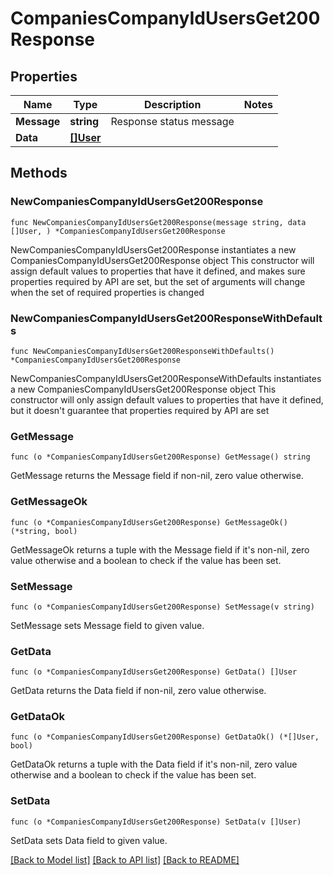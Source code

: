 # CompaniesCompanyIdUsersGet200Response

## Properties

Name | Type | Description | Notes
------------ | ------------- | ------------- | -------------
**Message** | **string** | Response status message | 
**Data** | [**[]User**](User.md) |  | 

## Methods

### NewCompaniesCompanyIdUsersGet200Response

`func NewCompaniesCompanyIdUsersGet200Response(message string, data []User, ) *CompaniesCompanyIdUsersGet200Response`

NewCompaniesCompanyIdUsersGet200Response instantiates a new CompaniesCompanyIdUsersGet200Response object
This constructor will assign default values to properties that have it defined,
and makes sure properties required by API are set, but the set of arguments
will change when the set of required properties is changed

### NewCompaniesCompanyIdUsersGet200ResponseWithDefaults

`func NewCompaniesCompanyIdUsersGet200ResponseWithDefaults() *CompaniesCompanyIdUsersGet200Response`

NewCompaniesCompanyIdUsersGet200ResponseWithDefaults instantiates a new CompaniesCompanyIdUsersGet200Response object
This constructor will only assign default values to properties that have it defined,
but it doesn't guarantee that properties required by API are set

### GetMessage

`func (o *CompaniesCompanyIdUsersGet200Response) GetMessage() string`

GetMessage returns the Message field if non-nil, zero value otherwise.

### GetMessageOk

`func (o *CompaniesCompanyIdUsersGet200Response) GetMessageOk() (*string, bool)`

GetMessageOk returns a tuple with the Message field if it's non-nil, zero value otherwise
and a boolean to check if the value has been set.

### SetMessage

`func (o *CompaniesCompanyIdUsersGet200Response) SetMessage(v string)`

SetMessage sets Message field to given value.


### GetData

`func (o *CompaniesCompanyIdUsersGet200Response) GetData() []User`

GetData returns the Data field if non-nil, zero value otherwise.

### GetDataOk

`func (o *CompaniesCompanyIdUsersGet200Response) GetDataOk() (*[]User, bool)`

GetDataOk returns a tuple with the Data field if it's non-nil, zero value otherwise
and a boolean to check if the value has been set.

### SetData

`func (o *CompaniesCompanyIdUsersGet200Response) SetData(v []User)`

SetData sets Data field to given value.



[[Back to Model list]](../README.md#documentation-for-models) [[Back to API list]](../README.md#documentation-for-api-endpoints) [[Back to README]](../README.md)



